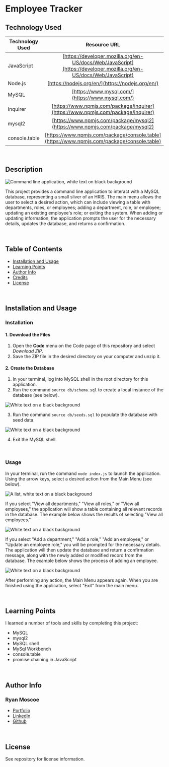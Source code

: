 # Employee Tracker

## Technology Used 

| Technology Used         | Resource URL           | 
| ------------- |:-------------:| 
| JavaScript    | [https://developer.mozilla.org/en-US/docs/Web/JavaScript](https://developer.mozilla.org/en-US/docs/Web/JavaScript) | 
| Node.js     | [https://nodejs.org/en/](https://nodejs.org/en/)      |   
| MySQL | [https://www.mysql.com/](https://www.mysql.com/)     |    
| Inquirer | [https://www.npmjs.com/package/inquirer](https://www.npmjs.com/package/inquirer) |
| mysql2 | [https://www.npmjs.com/package/mysql2](https://www.npmjs.com/package/mysql2) |
| console.table | [https://www.npmjs.com/package/console.table](https://www.npmjs.com/package/console.table) |

<br/>

## Description 

![Command line application, white text on black background](./assets/images/EmployeeTracker.gif)

This project provides a command line application to interact with a MySQL database, representing a small sliver of an HRIS. The main menu allows the user to select a desired action, which can include viewing a table with departments, roles, or employees; adding a department, role, or employee; updating an existing employee's role; or exiting the system. When adding or updating information, the application prompts the user for the necessary details, updates the database, and returns a confirmation. 

<br/>

## Table of Contents

* [Installation and Usage](#installation-and-usage)
* [Learning Points](#learning-points)
* [Author Info](#author-info)
* [Credits](#credits)
* [License](#license)

<br/>

## Installation and Usage 

### Installation

#### 1. Download the Files

1. Open the **Code** menu on the Code page of this repository and select *Download ZIP*. 
2. Save the ZIP file in the desired directory on your computer and unzip it.

#### 2. Create the Database

1. In your terminal, log into MySQL shell in the root directory for this application. 
2. Run the command ```source db/schema.sql``` to create a local instance of the database (see below).

![White text on a black background](./assets/images/createDB.jpg)

3. Run the command ```source db/seeds.sql``` to populate the database with seed data.

![White text on a black background](./assets/images/seeDB.jpg)

4. Exit the MySQL shell. 

<br/>

### Usage

In your terminal, run the command ```node index.js``` to launch the application. Using the arrow keys, select a desired action from the Main Menu (see below).

![A list, white text on a black background](./assets/images/MainMenu.jpg)

If you select "View all departments," "View all roles," or "View all employees," the application will show a table containing all relevant records in the database. The example below shows the results of selecting "View all employees."

![White text on a black background](./assets/images/ViewEmployees.jpg)

If you select "Add a department," "Add a role," "Add an employee," or "Update an employee role," you will be prompted for the necessary details. The application will then update the database and return a confirmation message, along with the newly added or modified record from the database. The example below shows the process of adding an employee.

![White text on a black background](./assets/images/AddEmployee.jpg)

After performing any action, the Main Menu appears again. When you are finished using the application, select "Exit" from the main menu.

<br/>

## Learning Points 

I learned a number of tools and skills by completing this project:
* MySQL
* mysql2
* MySQL shell
* MySql Workbench
* console.table
* promise chaining in JavaScript

<br/>

## Author Info

### Ryan Moscoe 

* [Portfolio](https://rmoscoe.github.io/portfolio/)
* [LinkedIn](https://www.linkedin.com/in/ryan-moscoe-8652973/)
* [Github](https://github.com/rmoscoe)

<br/>

## License

See repository for license information.